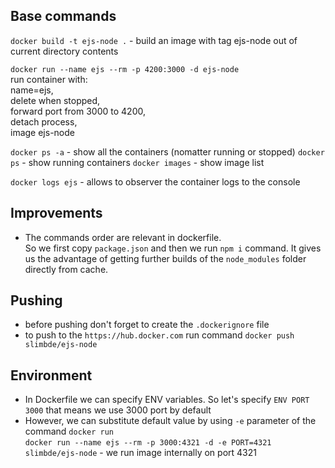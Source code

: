 ## Base commands

`docker build -t ejs-node .`  - build an image with tag ejs-node out of current directory contents

`docker run --name ejs --rm -p 4200:3000 -d ejs-node`  
  run container with:  
  name=ejs,  
  delete when stopped,  
  forward port from 3000 to 4200,  
  detach process,  
  image ejs-node

`docker ps -a`  - show all the containers (nomatter running or stopped)
`docker ps`     - show running containers
`docker images` - show image list

`docker logs ejs` - allows to observer the container logs to the console


## Improvements

- The commands order are relevant in dockerfile.  
So we first copy `package.json` and then we run `npm i` command. It gives us the advantage of getting further builds of the `node_modules` folder directly from cache.  


## Pushing

- before pushing don't forget to create the `.dockerignore` file
- to push to the `https://hub.docker.com` run command `docker push slimbde/ejs-node`

## Environment

- In Dockerfile we can specify ENV variables. So let's specify `ENV PORT 3000` that means we use 3000 port by default
- However, we can substitute default value by using `-e` parameter of the command `docker run`  
  `docker run --name ejs --rm -p 3000:4321 -d -e PORT=4321 slimbde/ejs-node` - we run image internally on port 4321